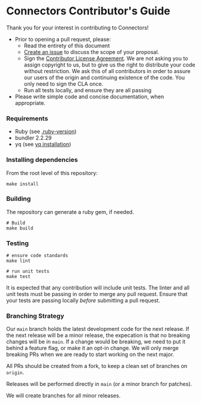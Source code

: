 # Connectors Contributor's Guide

Thank you for your interest in contributing to Connectors!

* Prior to opening a pull request, please:
    * Read the entirety of this document
    * [Create an issue](https://github.com/elastic/connectors/issues) to discuss the scope of your proposal.
    * Sign the [Contributor License Agreement](https://www.elastic.co/contributor-agreement/). We are not asking you to
      assign copyright to us, but to give us the right to distribute your code without restriction. We ask this of all
      contributors in order to assure our users of the origin and continuing existence of the code. You only need to 
      sign the CLA once.
    * Run all tests locally, and ensure they are all passing  
* Please write simple code and concise documentation, when appropriate.

### Requirements
- Ruby (see [.ruby-version](.ruby-version))
- bundler 2.2.29
- yq (see [yq installation](https://github.com/mikefarah/yq#install))

### Installing dependencies

From the root level of this repository:

```shell
make install
```

### Building

The repository can generate a ruby gem, if needed.

```shell
# Build
make build
```

### Testing

```shell
# ensure code standards
make lint

# run unit tests
make test
```

It is expected that any contribution will include unit tests. The linter and all unit tests must be passing in order to merge any pull request. Ensure that your tests are passing locally _before_ submitting a pull request.

### Branching Strategy

Our `main` branch holds the latest development code for the next release. If the next release will be a minor release,
the expecation is that no breaking changes will be in `main`. If a change would be breaking, we need to put it behind a
feature flag, or make it an opt-in change. We will only merge breaking PRs when we are ready to start working on the
next major.

All PRs should be created from a fork, to keep a clean set of branches on `origin`.

Releases will be performed directly in `main` (or a minor branch for patches).

We will create branches for all minor releases.
